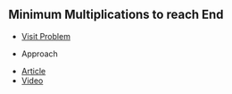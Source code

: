 ## Minimum Multiplications to reach End

-   [Visit Problem](https://practice.geeksforgeeks.org/problems/minimum-multiplications-to-reach-end/1)

*   Approach <br/>

-   [Article](https://takeuforward.org/graph/g-39-minimum-multiplications-to-reach-end/)
-   [Video](https://www.youtube.com/watch?v=_BvEJ3VIDWw&list=PLgUwDviBIf0oE3gA41TKO2H5bHpPd7fzn&index=39)
